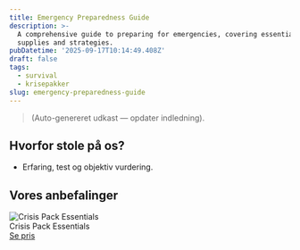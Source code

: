 ```yaml
---
title: Emergency Preparedness Guide
description: >-
  A comprehensive guide to preparing for emergencies, covering essential
  supplies and strategies.
pubDatetime: '2025-09-17T10:14:49.408Z'
draft: false
tags:
  - survival
  - krisepakker
slug: emergency-preparedness-guide
---
```

> (Auto-genereret udkast — opdater indledning).

## Hvorfor stole på os?
- Erfaring, test og objektiv vurdering.

## Vores anbefalinger


<!-- Auto: Affiliate-kort fra Products/SKUs -->

<div class="aff-card"><img src="abstract_15.png (https://v5.airtableusercontent.com/v3/u/45/45/1758117600000/YMReBzdlnuW9v4kV5OPPEA/fX8YGjpefqkRAQ29z89DkFZBE5Vrzk0c0rrhHnpdsv7dgfmxUPF_NBxl6aWlCzeC0LW_h5m3I3NU2TCY6EX35jZJXLVH3dOsUdUklRYaaMh3xB_S_eW2hGanJbtwuyg_OqFKo35U6QQjfiH1w5HwpfVpGsISUr8VEZZtVhMN7mE/qiG8wIyrXgzr-07FOqVfCdpBCLXiNXMsqp_LdB70qbs)" alt="Crisis Pack Essentials" class="aff-card__img" /><div class="aff-card__meta"><div class="aff-card__title">Crisis Pack Essentials</div><a class="aff-btn" href="https://affiliate.homeessentialsee62.com/deal789?utm_source=klartilalt&utm_medium=affiliate&subid=emergency-preparedness-guide-2025-09-17" rel="sponsored nofollow noopener" target="_blank">Se pris</a></div></div>

